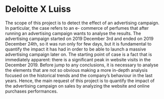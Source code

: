 # Deloitte X Luiss 

The scope of this project is to detect the effect of an advertising campaign. In particular, the case refers to an e-
commerce of perfumes that after running an advertising campaign wants to analyse the results. The advertising
campaign started on 2019 December 3rd and ended on 2019 December 24th, so it was run only for few days,
but it is fundamental to quantify the impact it has had in order to be able to launch a massive advertising
campaign later on.
The starting point of case is a fact that is immediately apparent: there is a significant peak in website visits
in the December 2019. Before jump to any conclusions, it is necessary to analyse the elements that are not so
obvious making a more in-depth analysis focused on the historical trends and the company’s behaviour in the
last years. Hence, the main request of this project is to quantify the impact of the advertising campaign on
sales by analyzing the website and online purchases performances.
